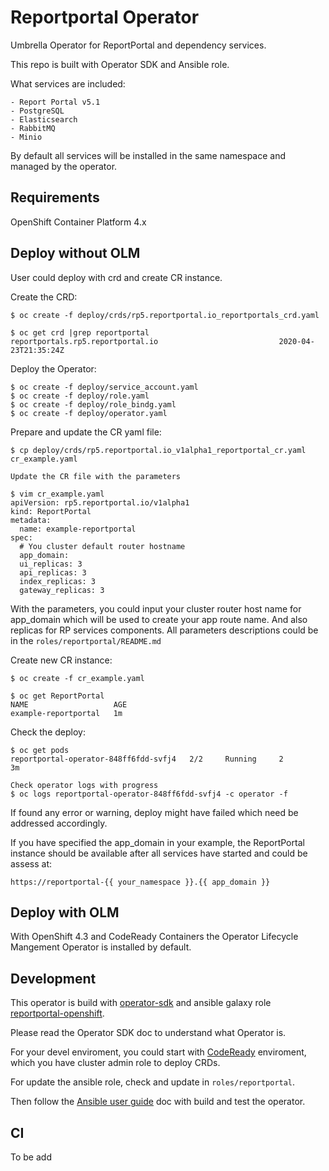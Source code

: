 Reportportal Operator
=====================

Umbrella Operator for ReportPortal and dependency services.

This repo is built with Operator SDK and Ansible role.

What services are included:

    - Report Portal v5.1
    - PostgreSQL
    - Elasticsearch
    - RabbitMQ
    - Minio

By default all services will be installed in the same namespace and managed by the operator.

Requirements
------------

OpenShift Container Platform 4.x

Deploy without OLM
------------------

User could deploy with crd and create CR instance.

Create the CRD:

    $ oc create -f deploy/crds/rp5.reportportal.io_reportportals_crd.yaml

    $ oc get crd |grep reportportal
    reportportals.rp5.reportportal.io                           2020-04-23T21:35:24Z

Deploy the Operator:

    $ oc create -f deploy/service_account.yaml
    $ oc create -f deploy/role.yaml
    $ oc create -f deploy/role_bindg.yaml
    $ oc create -f deploy/operator.yaml

Prepare and update the CR yaml file:

    $ cp deploy/crds/rp5.reportportal.io_v1alpha1_reportportal_cr.yaml cr_example.yaml

    Update the CR file with the parameters

    $ vim cr_example.yaml
    apiVersion: rp5.reportportal.io/v1alpha1
    kind: ReportPortal
    metadata:
      name: example-reportportal
    spec:
      # You cluster default router hostname
      app_domain:
      ui_replicas: 3
      api_replicas: 3
      index_replicas: 3
      gateway_replicas: 3

With the parameters, you could input your cluster router host name for app_domain which will be used to create your app route name.
And also replicas for RP services components. All parameters descriptions could be in the `roles/reportportal/README.md`

Create new CR instance:

    $ oc create -f cr_example.yaml

    $ oc get ReportPortal
    NAME                   AGE
    example-reportportal   1m


Check the deploy:

    $ oc get pods
    reportportal-operator-848ff6fdd-svfj4   2/2     Running     2          3m

    Check operator logs with progress
    $ oc logs reportportal-operator-848ff6fdd-svfj4 -c operator -f

If found any error or warning, deploy might have failed which need be addressed accordingly.

If you have specified the app_domain in your example, the ReportPortal instance should be available after all services have started and could be assess at:

    https://reportportal-{{ your_namespace }}.{{ app_domain }}

Deploy with OLM
---------------

With OpenShift 4.3 and CodeReady Containers the Operator Lifecycle Mangement Operator is installed by default.

Development
-----------

This operator is build with [operator-sdk](https://github.com/operator-framework/operator-sdk "operator-sdk") and ansible galaxy role [reportportal-openshift](https://github.com/waynesun09/reportportal-openshift "reportportal-openshift").

Please read the Operator SDK doc to understand what Operator is.

For your devel enviroment, you could start with [CodeReady](https://github.com/code-ready/crc "CodeReady Containers") enviroment, which you have cluster admin role to deploy CRDs.

For update the ansible role, check and update in `roles/reportportal`.

Then follow the [Ansible user guide](https://github.com/operator-framework/operator-sdk/blob/master/doc/ansible/user-guide.md "Ansible User Guide for Operator SDK") doc with build and test the operator.

CI
--

To be add
